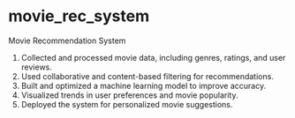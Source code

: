 # movie_rec_system
Movie Recommendation System

1. Collected and processed movie data, including genres, ratings, and user reviews.
2. Used collaborative and content-based filtering for recommendations.
3. Built and optimized a machine learning model to improve accuracy.
4. Visualized trends in user preferences and movie popularity.
5. Deployed the system for personalized movie suggestions.
